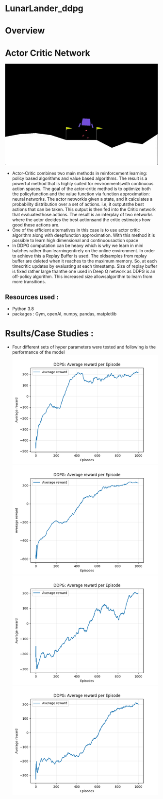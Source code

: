 # LunarLander_ddpg
# Overview 
# Actor Critic Network
![alt text](https://github.com/Tejan4422/LunarLander_ddpg/blob/main/lunarlanderpost.png)
* Actor-Critic combines two main methods in reinforcement learning:  policy based algorithms and value based algorithms. The result is a powerful method that is highly suited for environmentswith continuous action spaces.  The goal of the actor-critic method is to optimize both the policyfunction and the value function via function approximation:  neural networks.  The actor networkis given a state, and it calculates a probability distribution over a set of actions.  i.e;  it outputsthe best actions that can be taken.  This output is then fed into the Critic network that evaluatesthose actions.  The result is an interplay of two networks where the actor decides the best actionsand the critic estimates how good these actions are.
* One of the efficient alternatives in this case is to use actor critic algorithm along with deepfunction approximation.  With this method it is possible to learn high dimensional and continuousaction space
* In DDPG computation can be heavy which is why we learn in mini batches rather than learningentirely on the online environment.  In order to achieve this a Replay Buffer is used.  The oldsamples from replay buffer are deleted when it reaches to the maximum memory.  So, at each timecritic  updates  by  evaluating  at  each  timestamp.   Size  of  replay  buffer  is  fixed  rather  large  thanthe one used in Deep Q network as DDPG is an off-policy algorithm.  This increased size allowsalgorithm to learn from more transitions.

## Resources used : 
* Python 3.8
* packages : Gym, openAI, numpy, pandas, matplotlib

# Rsults/Case Studies : 
* Four different sets of hyper parameters were tested and following is the performance of the model
![alt text](https://github.com/Tejan4422/LunarLander_ddpg/blob/main/ddpg_set1.png "Model Performance")
![alt text](https://github.com/Tejan4422/LunarLander_ddpg/blob/main/ddpg_set2.png "Model Performance")
![alt text](https://github.com/Tejan4422/LunarLander_ddpg/blob/main/ddpg_set3.png "Model Performance")
![alt text](https://github.com/Tejan4422/LunarLander_ddpg/blob/main/ddpg_set4.png "Model Performance")

